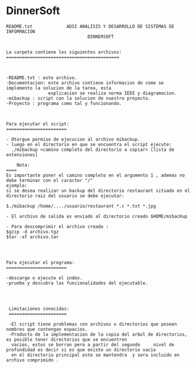 # DinnerSoft

    README.txt             ADSI ANALISIS Y DESARROLLO DE SISTEMAS DE INFORMACION
                                   DINNERSOFT


    La carpeta contiene los siguientes archivos:
    ===========================================



    -README.txt : este archivo.
    -Documentacion: este archivo contiene informacion de como se implemento la solucion de la tarea, esta
                    explicacion se realiza norma IEEE y diagramacion.
    -mibackup : script con la solucion de nuestro proyecto.
    -Proyecto : programa como tal y funcionando.                   



    Para ejecutar el script:
    =======================

    - Otorgue permiso de ejecucion al archivo mibackup.
    - luego en el directorio en que se encuentra el script ejecute:
      ./mibackup <camino completo del directorio a copiar> [lista de extensiones]

        Nota:
	====
	Es importante poner el camino completo en el argumento 1 , ademas no debe terminar con el caracter "/"
	ejemplo:
	si se desea realizar un backup del directorio restaurant situado en el directorio raiz del usuario se debe ejecutar:

	$./mibackup /home/..../usuario/restaurant *.c *.txt *.jpg
    
    - El archivo de salida es enviado al directorio creado $HOME/mibacKup

    - Para descomprimir el archivo creado :
    $gzip -d archivo.tgz
    $tar -xf archivo.tar




    Para ejecutar el programa:
    =======================

    -descarge o ejecute el index.
    -pruebe y descubra las funcionalidades del ejecutable.




     Limitaciones conocidas:
     ======================

     -El script tiene problemas con archivos o directorios que poseen nombres que contengan espacios.
     -Producto de la implementacion de la copia del arbol de directorios, es posible tener directorios que se encuentren
      vacios, estos se borran pero a partir del segundo     nivel de profundidad es decir si es que existe un directorio vacio
      en el directorio principal este se mantendra  y sera incluido en archivo comprimido .
